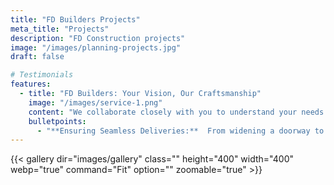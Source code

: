 ```yaml
---
title: "FD Builders Projects"
meta_title: "Projects"
description: "FD Construction projects"
image: "/images/planning-projects.jpg"
draft: false

# Testimonials
features:
  - title: "FD Builders: Your Vision, Our Craftsmanship"
    image: "/images/service-1.png"
    content: "We collaborate closely with you to understand your needs and deliver exceptional results on every project"
    bulletpoints:
      - "**Ensuring Seamless Deliveries:**  From widening a doorway to installing a custom-built door, we handle the small details that make a big difference, like ensuring your new couch fits perfectly through the entryway.  Your Vision, Our Craftsmanship makes moving day stress-free."
---
```


{{< gallery dir="images/gallery" class="" height="400" width="400" webp="true" command="Fit" option="" zoomable="true" >}}